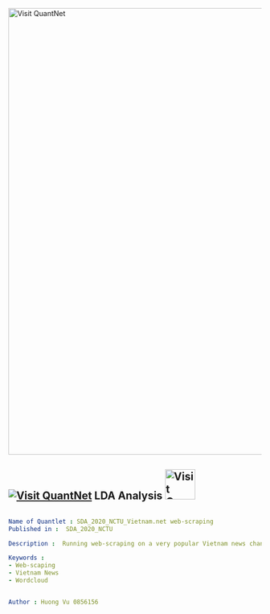 [<img src="https://github.com/QuantLet/Styleguide-and-FAQ/blob/master/pictures/banner.png" width="888" alt="Visit QuantNet">](http://quantlet.de/)

## [<img src="https://github.com/QuantLet/Styleguide-and-FAQ/blob/master/pictures/qloqo.png" alt="Visit QuantNet">](http://quantlet.de/) **LDA Analysis** [<img src="https://github.com/QuantLet/Styleguide-and-FAQ/blob/master/pictures/QN2.png" width="60" alt="Visit QuantNet 2.0">](http://quantlet.de/)

```yaml

Name of Quantlet : SDA_2020_NCTU_Vietnam.net web-scraping
Published in :  SDA_2020_NCTU

Description :  Running web-scraping on a very popular Vietnam news channel vietnam.net (only focus on Finance section of the page) and provide the wordcloud of the headlines

Keywords : 
- Web-scaping
- Vietnam News
- Wordcloud


Author : Huong Vu 0856156
